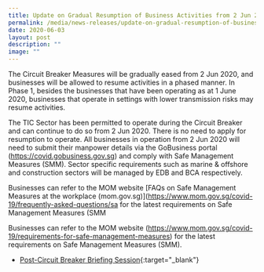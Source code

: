 ```yaml
---
title: Update on Gradual Resumption of Business Activities from 2 Jun 2020
permalink: /media/news-releases/update-on-gradual-resumption-of-business-activities-from-2-jun-2020/
date: 2020-06-03
layout: post
description: ""
image: ""
---
```

The Circuit Breaker Measures will be gradually eased from 2 Jun 2020, and businesses will be allowed to resume activities in a phased manner. In Phase 1, besides the businesses that have been operating as at 1 June 2020, businesses that operate in settings with lower transmission risks may resume activities.

The TIC Sector has been permitted to operate during the Circuit Breaker and can continue to do so from 2 Jun 2020. There is no need to apply for resumption to operate. All businesses in operation from 2 Jun 2020 will need to submit their manpower details via the GoBusiness portal (https://covid.gobusiness.gov.sg) and comply with Safe Management Measures (SMM). Sector specific requirements such as marine & offshore and construction sectors will be managed by EDB and BCA respectively.
 
Businesses can refer to the MOM website
[FAQs on Safe Management Measures at the workplace (mom.gov.sg)](https://www.mom.gov.sg/covid-19/frequently-asked-questions/sa
for the latest requirements on Safe Management Measures (SMM


Businesses can refer to the MOM website (https://www.mom.gov.sg/covid-19/requirements-for-safe-management-measures) for the latest requirements on Safe Management Measures (SMM).



* [Post-Circuit Breaker Briefing Session](/files/documents/Post-Circuit-Breaker-Briefing-Session-final2.pdf){:target="_blank"}
